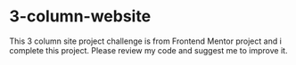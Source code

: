 # 3-column-website
This 3 column site project challenge is from Frontend Mentor project and i complete this project. Please review my code and suggest me to improve it.
